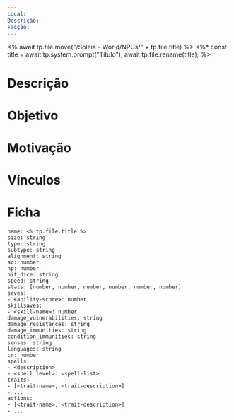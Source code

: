 ```yaml
---
Local: 
Descrição: 
Facção:
---
```

<% await tp.file.move("/Soleia - World/NPCs/" + tp.file.title) %>
<%*
const title = await tp.system.prompt("Título");
await tp.file.rename(title);
%>

# Descrição


# Objetivo


# Motivação


# Vínculos



# Ficha

```statblock  
name: <% tp.file.title %>  
size: string  
type: string  
subtype: string  
alignment: string  
ac: number  
hp: number  
hit_dice: string  
speed: string  
stats: [number, number, number, number, number, number]    
saves:  
- <ability-score>: number  
skillsaves:  
- <skill-name>: number  
damage_vulnerabilities: string  
damage_resistances: string  
damage_immunities: string  
condition_immunities: string  
senses: string  
languages: string  
cr: number  
spells:  
- <description>  
- <spell level>: <spell-list>  
traits:  
- [<trait-name>, <trait-description>]  
- ...  
actions:  
- [<trait-name>, <trait-description>]  
- ...  
```
